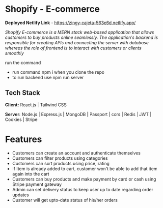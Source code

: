 # Shopify - E-commerce
**Deployed Netlify Link** - https://zingy-cajeta-563e6d.netlify.app/

*Shopify E-commerce is a MERN stack web-based application that allows customers to buy products online seamlessly. The application's backend is responsible for creating APIs and connecting the server with database whereas the role of frontend is to interact with customers or clients smoothly*

run the command 
- run command npm i when you clone the repo
- to run backend use npm run server

## Tech Stack

**Client:** React.js | Tailwind CSS 

**Server:** Node.js | Express.js | MongoDB | Passport | cors | Redis | JWT | Cookies | Stripe


# Features
- Customers can create an account and authenticate themselves
- Customers can filter products using categories
- Customers can sort products using price, rating
- If Item is already added to cart, customer won't be able to add that item again into the cart
- Customers can buy products and make payment by card or cash using Stripe payment gateway
- Admin can set delivery status to keep user up to date regarding order updates
- Customer will get upto-date status of his/her orders 


